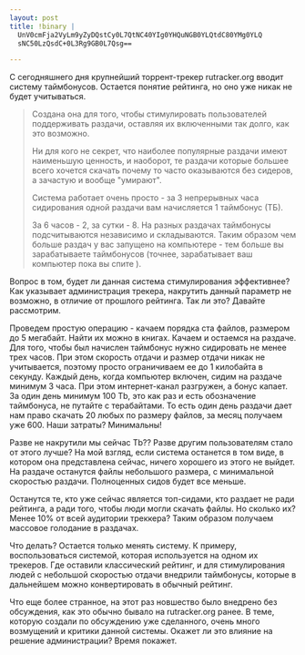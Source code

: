 ```yaml
--- 
layout: post
title: !binary |
  UnV0cmFja2VyLm9yZyDQstCy0L7QtNC40YIg0YHQuNGB0YLQtdC80YMg0YLQ
  sNC50LzQsdC+0L3Rg9GB0L7Qsg==

---
```

С сегодняшнего дня крупнейший торрент-трекер rutracker.org вводит систему таймбонусов. Остается понятие рейтинга, но оно уже никак не будет учитываться.
<blockquote>Создана она для того, чтобы стимулировать пользователей поддерживать раздачи, оставляя их включенными так долго, как это возможно.

Ни для кого не секрет, что наиболее популярные раздачи имеют наименьшую ценность, и наоборот, те раздачи которые большее всего хочется скачать почему то часто оказываются без сидеров, а зачастую и вообще "умирают".

Система работает очень просто - за 3 непрерывных часа сидирования одной раздачи вам начисляется 1 таймбонус (ТБ).

За 6 часов - 2, за сутки - 8. На разных раздачах таймбонусы подсчитываются независимо и складываются. Таким образом чем больше раздач у вас запущено на компьютере - тем больше вы зарабатываете таймбонусов (точнее, зарабатывает ваш компьютер пока вы спите ).</blockquote>
Вопрос в том, будет ли данная система стимулирования эффективнее? Как указывает администрация трекера, накрутить данный параметр не возможно, в отличие от прошлого рейтинга. Так ли это? Давайте рассмотрим.

Проведем простую операцию - качаем порядка ста файлов, размером до 5 мегабайт. Найти их можно в книгах. Качаем и остаемся на раздаче. Для того, чтобы был начислен таймбонус нужно сидировать не менее трех часов. При этом скорость отдачи и размер отдачи никак не учитывается, поэтому просто ограничиваем ее до 1 килобайта в секунду. Каждый день, когда компьютер включен, сидим на раздаче минимум 3 часа. При этом интернет-канал разгружен, а бонус капает. За один день минимум 100 Tb, это как раз и есть обозначение таймбонуса, не путайте с терабайтами. То есть один день раздачи дает нам право скачать 20 любых по размеру файлов, за месяц получаем уже 600. Наши затраты? Минимальны!

Разве не накрутили мы сейчас Tb?? Разве другим пользователям стало от этого лучше? На мой взгляд, если система останется в том виде, в котором она представлена сейчас, ничего хорошего из этого не выйдет. На раздаче останутся файлы небольшого размера, с минимальной скоростью раздачи. Полноценных сидов будет все меньше.

Останутся те, кто уже сейчас является топ-сидами, кто раздает не ради рейтинга, а ради того, чтобы люди могли скачать файлы. Но сколько их? Менее 10% от всей аудитории треккера? Таким образом получаем массовое голодание в раздачах.

Что делать? Остается только менять систему. К примеру, воспользоваться системой, которая используется на одном их трекеров. Где оставили классический рейтинг, и для стимулирования людей с небольшой скоростью отдачи внедрили таймбонусы, которые в дальнейшем можно конвертировать в обычный рейтинг.

Что еще более странное, на этот раз новшество было внедрено без обсуждения, как это обычно бывало на rutracker.org ранее. В теме, которую создали по обсуждению уже сделанного, очень много возмущений и критики данной системы. Окажет ли это влияние на решение администрации? Время покажет.
